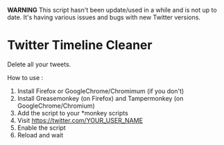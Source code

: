 **WARNING** This script hasn't been update/used in a while and is not up to date. It's having various issues and bugs with new Twitter versions.


Twitter Timeline Cleaner
========================

Delete all your tweets.

How to use : <br>
1. Install Firefox or GoogleChrome/Chromimum (if you don't) <br>
2. Install Greasemonkey (on Firefox) and Tampermonkey (on GoogleChrome/Chromium) <br>
3. Add the script to your *monkey scripts <br>
4. Visit https://twitter.com/YOUR_USER_NAME <br>
5. Enable the script <br>
6. Reload and wait <br>
